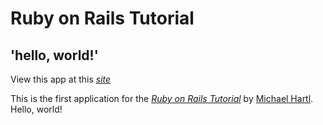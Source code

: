 # Ruby on Rails Tutorial

## 'hello, world!'

View this app at this [*site*](https://still-harbor-78465.herokuapp.com/)

This is the first application for the 
[*Ruby on Rails Tutorial*](http://www.railstutorial.org/)
by [Michael Hartl](http://www.michaelhartl.com/). Hello, world!